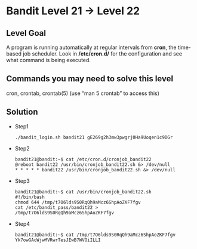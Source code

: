 # Bandit Level 21 → Level 22

## Level Goal

A program is running automatically at regular intervals from **cron**, the time-based job scheduler. Look in **/etc/cron.d/** for the configuration and see what command is being executed.

## Commands you may need to solve this level

cron, crontab, crontab(5) (use “man 5 crontab” to access this)

## Solution

* Step1

  ```shell
  ./bandit_login.sh bandit21 gE269g2h3mw3pwgrj0Ha9Uoqen1c9DGr
  ```

* Step2

  ```shell
  bandit21@bandit:~$ cat /etc/cron.d/cronjob_bandit22
  @reboot bandit22 /usr/bin/cronjob_bandit22.sh &> /dev/null
  * * * * * bandit22 /usr/bin/cronjob_bandit22.sh &> /dev/null
  ```

* Step3

  ```shell
  bandit21@bandit:~$ cat /usr/bin/cronjob_bandit22.sh
  #!/bin/bash
  chmod 644 /tmp/t7O6lds9S0RqQh9aMcz6ShpAoZKF7fgv
  cat /etc/bandit_pass/bandit22 > /tmp/t7O6lds9S0RqQh9aMcz6ShpAoZKF7fgv
  ```

* Step4

  ```shell
  bandit21@bandit:~$ cat /tmp/t7O6lds9S0RqQh9aMcz6ShpAoZKF7fgv
  Yk7owGAcWjwMVRwrTesJEwB7WVOiILLI
  ```

  